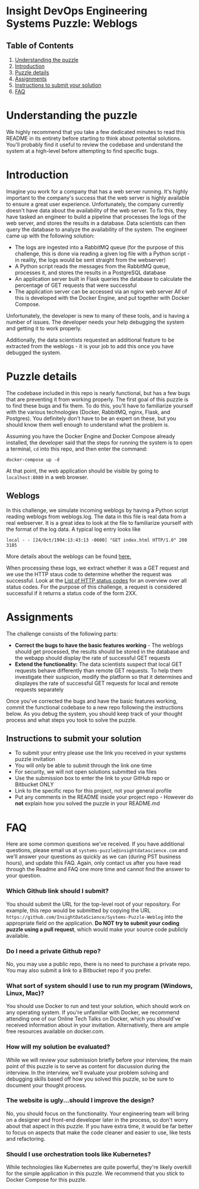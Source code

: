 # Insight DevOps Engineering Systems Puzzle: Weblogs

## Table of Contents
1. [Understanding the puzzle](README.md#understanding-the-puzzle)
2. [Introduction](README.md#introduction)
3. [Puzzle details](README.md#puzzle-details)
4. [Assignments](README.md#assignments)
5. [Instructions to submit your solution](README.md#instructions-to-submit-your-solution)
6. [FAQ](README.md#faq)

# Understanding the puzzle

We highly recommend that you take a few dedicated minutes to read this README in its entirety before starting to think about potential solutions. You'll probably find it useful to review the codebase and understand the system at a high-level before attempting to find specific bugs.

# Introduction

Imagine you work for a company that has a web server running. It's highly important to the company's success that the web server is highly available to ensure a great user experience. Unfortunately, the company currently doesn't have data about the availability of the web server. To fix this, they have tasked an engineer to build a pipeline that processes the logs of the web server, and stores the results in a database. Data scientists can then query the database to analyze the availability of the system. The engineer came up with the following solution:
- The logs are ingested into a RabbitMQ queue (for the purpose of this challenge, this is done via reading a given log file with a Python script - in reality, the logs would be sent straight from the webserver)
- A Python script reads the messages from the RabbitMQ queue, processes it, and stores the results in a PostgreSQL database
- An application server built in Flask queries the database to calculate the percentage of GET requests that were successful
- The application server can be accessed via an nginx web server
All of this is developed with the Docker Engine, and put together with Docker Compose.


Unfortunately, the developer is new to many of these tools, and is having a number of issues. The developer needs your help debugging the system and getting it to work properly.

Additionally, the data scientists requested an additional feature to be extracted from the weblogs - it is your job to add this once you have debugged the system.

# Puzzle details

The codebase included in this repo is nearly functional, but has a few bugs that are preventing it from working properly. The first goal of this puzzle is to find these bugs and fix them. To do this, you'll have to familiarize yourself with the various technologies (Docker, RabbitMQ, nginx, Flask, and Postgres). You definitely don't have to be an expert on these, but you should know them well enough to understand what the problem is.

Assuming you have the Docker Engine and Docker Compose already installed, the developer said that the steps for running the system is to open a terminal, `cd` into this repo, and then enter the command:

    docker-compose up -d

At that point, the web application should be visible by going to `localhost:8080` in a web browser. 

## Weblogs

In this challenge, we simulate incoming weblogs by having a Python script reading weblogs from  weblogs.log. The data in this file is real data from a real webserver. It is a great idea to look at the file to familiarize yourself with the format of the log data.
A typical log entry looks like

    local - - [24/Oct/1994:13:43:13 -0600] "GET index.html HTTP/1.0" 200 3185

More details about the weblogs can be found [here.](http://ita.ee.lbl.gov/html/contrib/Calgary-HTTP.html)

When processing these logs, we extract whether it was a GET request and we use the HTTP staus code to determine whether the request was successful. Look at the [List of HTTP status codes](https://en.wikipedia.org/wiki/List_of_HTTP_status_codes) for an overview over all status codes.
For the purpose of this challenge, a request is considered successful if it returns a status code of the form 2XX.
# Assignments

The challenge consists of the following parts:

- **Correct the bugs to have the basic features working** - The weblogs should get processed, the results should be stored in the database and the webapp should display the rate of successful GET requests
- **Extend the functionality:** The data scientists suspect that local GET requests behave differently than remote GET requests. To help them investigate their suspicion, modify the platform so that it determines and displayes the rate of successful GET requests for local and remote requests separately


Once you've corrected the bugs and have the basic features working, commit the functional codebase to a new repo following the instructions below. As you debug the system, you should keep track of your thought process and what steps you took to solve the puzzle.

## Instructions to submit your solution
* To submit your entry please use the link you received in your systems puzzle invitation
* You will only be able to submit through the link one time
* For security, we will not open solutions submitted via files
* Use the submission box to enter the link to your GitHub repo or Bitbucket ONLY
* Link to the specific repo for this project, not your general profile
* Put any comments in the README inside your project repo - However do **not** explain how you solved the puzzle in your README.md

# FAQ

Here are some common questions we've received. If you have additional questions, please email us at `systems-puzzle@insightdatascience.com` and we'll answer your questions as quickly as we can (during PST business hours), and update this FAQ. Again, only contact us after you have read through the Readme and FAQ one more time and cannot find the answer to your question.

### Which Github link should I submit?
You should submit the URL for the top-level root of your repository. For example, this repo would be submitted by copying the URL `https://github.com/InsightDataScience/Systems-Puzzle-Weblog` into the appropriate field on the application. **Do NOT try to submit your coding puzzle using a pull request**, which would make your source code publicly available.

### Do I need a private Github repo?
No, you may use a public repo, there is no need to purchase a private repo. You may also submit a link to a Bitbucket repo if you prefer.

### What sort of system should I use to run my program (Windows, Linux, Mac)?
You should use Docker to run and test your solution, which should work on any operating system. If you're unfamiliar with Docker, we recommend attending one of our Online Tech Talks on Docker, which you should've received information about in your invitation. Alternatively, there are ample free resources available on docker.com.

### How will my solution be evaluated?
While we will review your submission briefly before your interview, the main point of this puzzle is to serve as content for discussion during the interview. In the interview, we'll evaluate your problem solving and debugging skills based off how you solved this puzzle, so be sure to document your thought process.

### The website is ugly...should I improve the design?  
No, you should focus on the functionality. Your engineering team will bring on a designer and front-end developer later in the process, so don't worry about that aspect in this puzzle. If you have extra time, it would be far better to focus on aspects that make the code cleaner and easier to use, like tests and refactoring.

### Should I use orchestration tools like Kubernetes?
While technologies like Kubernetes are quite powerful, they're likely overkill for the simple application in this puzzle. We recommend that you stick to Docker Compose for this puzzle.
